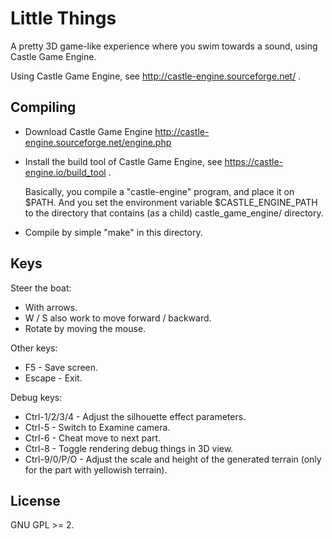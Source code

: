 # Little Things

A pretty 3D game-like experience where you swim towards a sound, using Castle Game Engine.

Using Castle Game Engine, see http://castle-engine.sourceforge.net/ .

## Compiling

- Download Castle Game Engine
  http://castle-engine.sourceforge.net/engine.php

- Install the build tool of Castle Game Engine, see
  https://castle-engine.io/build_tool .

  Basically, you compile a "castle-engine" program, and place it on $PATH.
  And you set the environment variable $CASTLE_ENGINE_PATH to the directory
  that contains (as a child) castle_game_engine/ directory.

- Compile by simple "make" in this directory.

## Keys

Steer the boat:

* With arrows.
* W / S also work to move forward / backward.
* Rotate by moving the mouse.

Other keys:

* F5 - Save screen.
* Escape - Exit.

Debug keys:

* Ctrl-1/2/3/4 - Adjust the silhouette effect parameters.
* Ctrl-5 - Switch to Examine camera.
* Ctrl-6 - Cheat move to next part.
* Ctrl-8 - Toggle rendering debug things in 3D view.
* Ctrl-9/0/P/O - Adjust the scale and height of the generated terrain (only for the part with yellowish terrain).

## License

GNU GPL >= 2.
